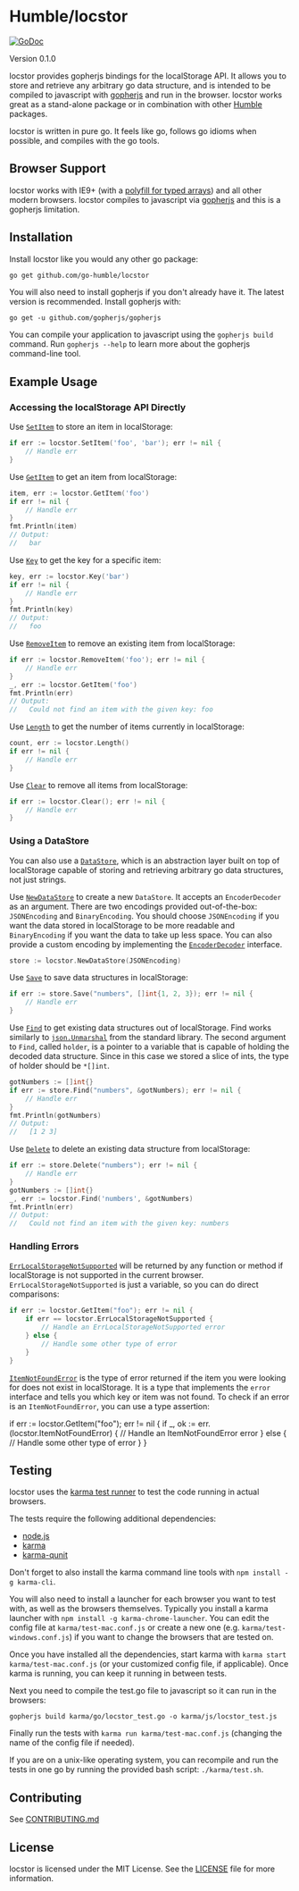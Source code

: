 Humble/locstor
=============

[![GoDoc](https://godoc.org/github.com/go-humble/locstor?status.svg)](https://godoc.org/github.com/go-humble/locstor)

Version 0.1.0

locstor provides gopherjs bindings for the localStorage API. It allows you to
store and retrieve any arbitrary go data structure, and is intended to be
compiled to javascript with [gopherjs](https://github.com/gopherjs/gopherjs)
and run in the browser. locstor works great as a stand-alone package or in
combination with other [Humble](https://github.com/go-humble) packages.

locstor is written in pure go. It feels like go, follows go idioms when
possible, and compiles with the go tools.


Browser Support
---------------

locstor works with IE9+ (with a
[polyfill for typed arrays](https://github.com/inexorabletash/polyfill/blob/master/typedarray.js))
and all other modern browsers. locstor compiles to javascript via
[gopherjs](https://github.com/gopherjs/gopherjs) and this is a gopherjs
limitation.


Installation
------------

Install locstor like you would any other go package:

```bash
go get github.com/go-humble/locstor
```

You will also need to install gopherjs if you don't already have it. The latest
version is recommended. Install gopherjs with:

```
go get -u github.com/gopherjs/gopherjs
```

You can compile your application to javascript using the `gopherjs build`
command. Run `gopherjs --help` to learn more about the gopherjs command-line
tool.


Example Usage
-------------

### Accessing the localStorage API Directly

Use [`SetItem`](https://godoc.org/github.com/go-humble/locstor#SetItem) to
store an item in localStorage:

```go
if err := locstor.SetItem('foo', 'bar'); err != nil {
	// Handle err
}
```

Use [`GetItem`](https://godoc.org/github.com/go-humble/locstor#GetItem) to get
an item from localStorage:

```go
item, err := locstor.GetItem('foo')
if err != nil {
	// Handle err
}
fmt.Println(item)
// Output:
//   bar
```

Use [`Key`](https://godoc.org/github.com/go-humble/locstor#Key) to get the key
for a specific item:

```go
key, err := locstor.Key('bar')
if err != nil {
	// Handle err
}
fmt.Println(key)
// Output:
//   foo
```

Use [`RemoveItem`](https://godoc.org/github.com/go-humble/locstor#RemoveItem)
to remove an existing item from localStorage:

```go
if err := locstor.RemoveItem('foo'); err != nil {
	// Handle err
}
_, err := locstor.GetItem('foo')
fmt.Println(err)
// Output:
//   Could not find an item with the given key: foo
```

Use [`Length`](https://godoc.org/github.com/go-humble/locstor#Length) to get
the number of items currently in localStorage:

```go
count, err := locstor.Length()
if err != nil {
	// Handle err
}
```

Use [`Clear`](https://godoc.org/github.com/go-humble/locstor#Clear) to remove
all items from localStorage:

```go
if err := locstor.Clear(); err != nil {
	// Handle err
}
```

### Using a DataStore

You can also use a
[`DataStore`](https://godoc.org/github.com/go-humble/locstor#DataStore), which
is an abstraction layer built on top of localStorage capable of storing and
retrieving arbitrary go data structures, not just strings.

Use
[`NewDataStore`](https://godoc.org/github.com/go-humble/locstor#NewDataStore) to
create a new `DataStore`. It accepts an `EncoderDecoder` as an argument. There
are two encodings provided out-of-the-box: `JSONEncoding` and `BinaryEncoding`.
You should choose `JSONEncoding` if you want the data stored in localStorage to
be more readable and `BinaryEncoding` if you want the data to take up less
space. You can also provide a custom encoding by implementing the
[`EncoderDecoder`](https://godoc.org/github.com/go-humble/locstor#EncoderDecoder)
interface.

```go
store := locstor.NewDataStore(JSONEncoding)
```

Use [`Save`](https://godoc.org/github.com/go-humble/locstor#DataStore.Save) to
save data structures in localStorage:

```go
if err := store.Save("numbers", []int{1, 2, 3}); err != nil {
	// Handle err
}
```

Use [`Find`](https://godoc.org/github.com/go-humble/locstor#DataStore.Find) to
get existing data structures out of localStorage. Find works similarly to
[`json.Unmarshal`](http://golang.org/pkg/encoding/json/#Unmarshal) from the
standard library. The second argument to `Find`, called `holder`, is a pointer
to a variable that is capable of holding the decoded data structure. Since in
this case we stored a slice of ints, the type of holder should be `*[]int`.

```go
gotNumbers := []int{}
if err := store.Find("numbers", &gotNumbers); err != nil {
	// Handle err
}
fmt.Println(gotNumbers)
// Output:
//   [1 2 3]
```

Use [`Delete`](https://godoc.org/github.com/go-humble/locstor#DataStore.Delete)
to delete an existing data structure from localStorage:

```go
if err := store.Delete("numbers"); err != nil {
	// Handle err
}
gotNumbers := []int{}
_, err := locstor.Find('numbers', &gotNumbers)
fmt.Println(err)
// Output:
//   Could not find an item with the given key: numbers
```

### Handling Errors

[`ErrLocalStorageNotSupported`](https://godoc.org/github.com/go-humble/locstor#pkg-variables)
will be returned by any function or method if localStorage is not supported in
the current browser. `ErrLocalStorageNotSupported` is just a variable, so
you can do direct comparisons:

```go
if err := locstor.GetItem("foo"); err != nil {
	if err == locstor.ErrLocalStorageNotSupported {
		// Handle an ErrLocalStorageNotSupported error 
	} else {
		// Handle some other type of error
	}
}
```

[`ItemNotFoundError`](https://godoc.org/github.com/go-humble/locstor#ItemNotFoundError)
is the type of error returned if the item you were looking for does not exist in
localStorage. It is a type that implements the `error` interface and tells you
which key or item was not found. To check if an error is an `ItemNotFoundError`,
you can use a type assertion:

if err := locstor.GetItem("foo"); err != nil {
	if _, ok := err.(locstor.ItemNotFoundError) {
		// Handle an ItemNotFoundError error 
	} else {
		// Handle some other type of error
	}
}


Testing
-------

locstor uses the [karma test runner](http://karma-runner.github.io/0.12/index.html)
to test the code running in actual browsers.

The tests require the following additional dependencies:

- [node.js](http://nodejs.org/)
- [karma](http://karma-runner.github.io/0.12/index.html)
- [karma-qunit](https://github.com/karma-runner/karma-qunit)

Don't forget to also install the karma command line tools with `npm install -g karma-cli`.

You will also need to install a launcher for each browser you want to test with,
as well as the browsers themselves. Typically you install a karma launcher with
`npm install -g karma-chrome-launcher`. You can edit the config file at
`karma/test-mac.conf.js` or create a new one (e.g. `karma/test-windows.conf.js`)
if you want to change the browsers that are tested on.

Once you have installed all the dependencies, start karma with
`karma start karma/test-mac.conf.js` (or your customized config file, if
applicable). Once karma is running, you can keep it running in between tests.

Next you need to compile the test.go file to javascript so it can run in the
browsers:

```
gopherjs build karma/go/locstor_test.go -o karma/js/locstor_test.js
```

Finally run the tests with `karma run karma/test-mac.conf.js` (changing the name
of the config file if needed).

If you are on a unix-like operating system, you can recompile and run the tests
in one go by running the provided bash script: `./karma/test.sh`.


Contributing
------------

See [CONTRIBUTING.md](https://github.com/go-humble/locstor/blob/master/CONTRIBUTING.md)


License
-------

locstor is licensed under the MIT License. See the
[LICENSE](https://github.com/go-humble/locstor/blob/master/LICENSE) file for
more information.
